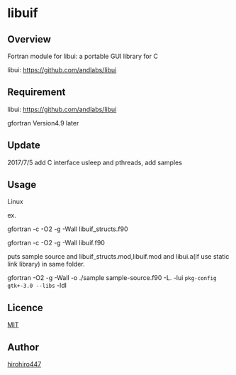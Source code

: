 # libuif

## Overview

Fortran module for libui: a portable GUI library for C

libui: https://github.com/andlabs/libui

## Requirement

libui: https://github.com/andlabs/libui

gfortran Version4.9 later

## Update

2017/7/5  add C interface usleep and pthreads, add samples

## Usage

Linux

ex.

   gfortran -c -O2 -g -Wall libuif_structs.f90

   gfortran -c -O2 -g -Wall libuif.f90

 
puts sample source and libuif_structs.mod,libuif.mod and libui.a(if use static link library) in same folder.

  gfortran -O2 -g -Wall -o ./sample sample-source.f90 -L. -lui `pkg-config gtk+-3.0 --libs` -ldl


## Licence

[MIT](https://github.com/hirohiro447/libuif/blob/master/LICENSE)

## Author

[hirohiro447](https://github.com/hirohiro447)
